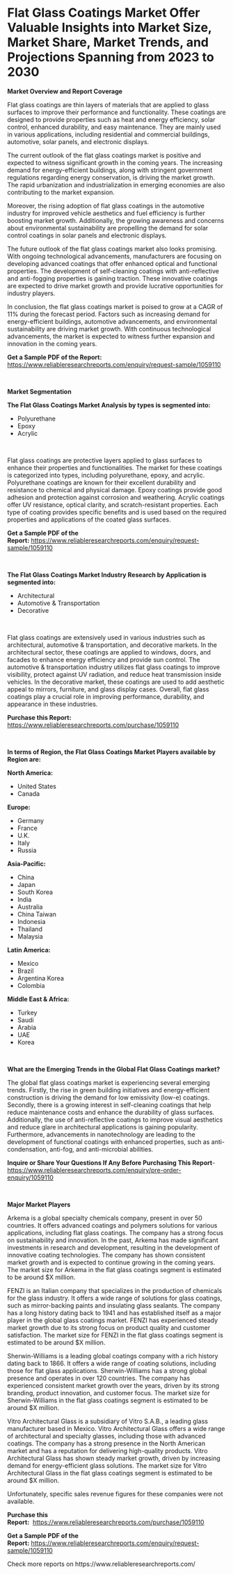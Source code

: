<p><h1>Flat Glass Coatings Market Offer Valuable Insights into Market Size, Market Share, Market Trends, and Projections Spanning from 2023 to 2030</h1></p><p><strong>Market Overview and Report Coverage</strong></p>
<p><p>Flat glass coatings are thin layers of materials that are applied to glass surfaces to improve their performance and functionality. These coatings are designed to provide properties such as heat and energy efficiency, solar control, enhanced durability, and easy maintenance. They are mainly used in various applications, including residential and commercial buildings, automotive, solar panels, and electronic displays.</p><p>The current outlook of the flat glass coatings market is positive and expected to witness significant growth in the coming years. The increasing demand for energy-efficient buildings, along with stringent government regulations regarding energy conservation, is driving the market growth. The rapid urbanization and industrialization in emerging economies are also contributing to the market expansion.</p><p>Moreover, the rising adoption of flat glass coatings in the automotive industry for improved vehicle aesthetics and fuel efficiency is further boosting market growth. Additionally, the growing awareness and concerns about environmental sustainability are propelling the demand for solar control coatings in solar panels and electronic displays.</p><p>The future outlook of the flat glass coatings market also looks promising. With ongoing technological advancements, manufacturers are focusing on developing advanced coatings that offer enhanced optical and functional properties. The development of self-cleaning coatings with anti-reflective and anti-fogging properties is gaining traction. These innovative coatings are expected to drive market growth and provide lucrative opportunities for industry players.</p><p>In conclusion, the flat glass coatings market is poised to grow at a CAGR of 11% during the forecast period. Factors such as increasing demand for energy-efficient buildings, automotive advancements, and environmental sustainability are driving market growth. With continuous technological advancements, the market is expected to witness further expansion and innovation in the coming years.</p></p>
<p><strong>Get a Sample PDF of the Report:</strong> <a href="https://www.reliableresearchreports.com/enquiry/request-sample/1059110">https://www.reliableresearchreports.com/enquiry/request-sample/1059110</a></p>
<p>&nbsp;</p>
<p><strong>Market Segmentation</strong></p>
<p><strong>The Flat Glass Coatings Market Analysis by types is segmented into:</strong></p>
<p><ul><li>Polyurethane</li><li>Epoxy</li><li>Acrylic</li></ul></p>
<p>&nbsp;</p>
<p><p>Flat glass coatings are protective layers applied to glass surfaces to enhance their properties and functionalities. The market for these coatings is categorized into types, including polyurethane, epoxy, and acrylic. Polyurethane coatings are known for their excellent durability and resistance to chemical and physical damage. Epoxy coatings provide good adhesion and protection against corrosion and weathering. Acrylic coatings offer UV resistance, optical clarity, and scratch-resistant properties. Each type of coating provides specific benefits and is used based on the required properties and applications of the coated glass surfaces.</p></p>
<p><strong>Get a Sample PDF of the Report:</strong>&nbsp;<a href="https://www.reliableresearchreports.com/enquiry/request-sample/1059110">https://www.reliableresearchreports.com/enquiry/request-sample/1059110</a></p>
<p>&nbsp;</p>
<p><strong>The Flat Glass Coatings Market Industry Research by Application is segmented into:</strong></p>
<p><ul><li>Architectural</li><li>Automotive & Transportation</li><li>Decorative</li></ul></p>
<p>&nbsp;</p>
<p><p>Flat glass coatings are extensively used in various industries such as architectural, automotive & transportation, and decorative markets. In the architectural sector, these coatings are applied to windows, doors, and facades to enhance energy efficiency and provide sun control. The automotive & transportation industry utilizes flat glass coatings to improve visibility, protect against UV radiation, and reduce heat transmission inside vehicles. In the decorative market, these coatings are used to add aesthetic appeal to mirrors, furniture, and glass display cases. Overall, flat glass coatings play a crucial role in improving performance, durability, and appearance in these industries.</p></p>
<p><strong>Purchase this Report:</strong>&nbsp; <a href="https://www.reliableresearchreports.com/purchase/1059110">https://www.reliableresearchreports.com/purchase/1059110</a></p>
<p>&nbsp;</p>
<p><strong>In terms of Region, the Flat Glass Coatings Market Players available by Region are:</strong></p>
<p>
    <p> <strong> North America: </strong>
        <ul>
            <li>United States</li>
            <li>Canada</li>
        </ul>
        </p> 
    <p> <strong> Europe: </strong>
        <ul>
            <li>Germany</li>
            <li>France</li>
            <li>U.K.</li>
            <li>Italy</li>
            <li>Russia</li>
        </ul>
        </p> 
    <p> <strong> Asia-Pacific: </strong>
        <ul>
            <li>China</li>
            <li>Japan</li>
            <li>South Korea</li>
            <li>India</li>
            <li>Australia</li>
            <li>China Taiwan</li>
            <li>Indonesia</li>
            <li>Thailand</li>
            <li>Malaysia</li>
        </ul>
        </p> 
    <p> <strong> Latin America: </strong>
        <ul>
            <li>Mexico</li>
            <li>Brazil</li>
            <li>Argentina Korea</li>
            <li>Colombia</li>
        </ul>
        </p> 
    <p> <strong> Middle East & Africa: </strong>
        <ul>
            <li>Turkey</li>
            <li>Saudi</li>
            <li>Arabia</li>
            <li>UAE</li>
            <li>Korea</li>
        </ul>
    </p>
    </p>
<p>&nbsp;</p>
<p><strong>What are the Emerging Trends in the Global Flat Glass Coatings market?</strong></p>
<p><p>The global flat glass coatings market is experiencing several emerging trends. Firstly, the rise in green building initiatives and energy-efficient construction is driving the demand for low emissivity (low-e) coatings. Secondly, there is a growing interest in self-cleaning coatings that help reduce maintenance costs and enhance the durability of glass surfaces. Additionally, the use of anti-reflective coatings to improve visual aesthetics and reduce glare in architectural applications is gaining popularity. Furthermore, advancements in nanotechnology are leading to the development of functional coatings with enhanced properties, such as anti-condensation, anti-fog, and anti-microbial abilities.</p></p>
<p><strong>Inquire or Share Your Questions If Any Before Purchasing This Report</strong>- <a href="https://www.reliableresearchreports.com/enquiry/pre-order-enquiry/1059110">https://www.reliableresearchreports.com/enquiry/pre-order-enquiry/1059110</a></p>
<p>&nbsp;</p>
<p><strong>Major Market Players</strong></p>
<p><p>Arkema is a global specialty chemicals company, present in over 50 countries. It offers advanced coatings and polymers solutions for various applications, including flat glass coatings. The company has a strong focus on sustainability and innovation. In the past, Arkema has made significant investments in research and development, resulting in the development of innovative coating technologies. The company has shown consistent market growth and is expected to continue growing in the coming years. The market size for Arkema in the flat glass coatings segment is estimated to be around $X million.</p><p>FENZI is an Italian company that specializes in the production of chemicals for the glass industry. It offers a wide range of solutions for glass coatings, such as mirror-backing paints and insulating glass sealants. The company has a long history dating back to 1941 and has established itself as a major player in the global glass coatings market. FENZI has experienced steady market growth due to its strong focus on product quality and customer satisfaction. The market size for FENZI in the flat glass coatings segment is estimated to be around $X million.</p><p>Sherwin-Williams is a leading global coatings company with a rich history dating back to 1866. It offers a wide range of coating solutions, including those for flat glass applications. Sherwin-Williams has a strong global presence and operates in over 120 countries. The company has experienced consistent market growth over the years, driven by its strong branding, product innovation, and customer focus. The market size for Sherwin-Williams in the flat glass coatings segment is estimated to be around $X million. </p><p>Vitro Architectural Glass is a subsidiary of Vitro S.A.B., a leading glass manufacturer based in Mexico. Vitro Architectural Glass offers a wide range of architectural and specialty glasses, including those with advanced coatings. The company has a strong presence in the North American market and has a reputation for delivering high-quality products. Vitro Architectural Glass has shown steady market growth, driven by increasing demand for energy-efficient glass solutions. The market size for Vitro Architectural Glass in the flat glass coatings segment is estimated to be around $X million.</p><p>Unfortunately, specific sales revenue figures for these companies were not available.</p></p>
<p><strong>Purchase this Report:</strong>&nbsp;&nbsp;<a href="https://www.reliableresearchreports.com/purchase/1059110">https://www.reliableresearchreports.com/purchase/1059110</a></p>
<p></p>
<p><strong>Get a Sample PDF of the Report:</strong>&nbsp;<a href="https://www.reliableresearchreports.com/enquiry/request-sample/1059110">https://www.reliableresearchreports.com/enquiry/request-sample/1059110</a></p>
<p>Check more reports on https://www.reliableresearchreports.com/</p>